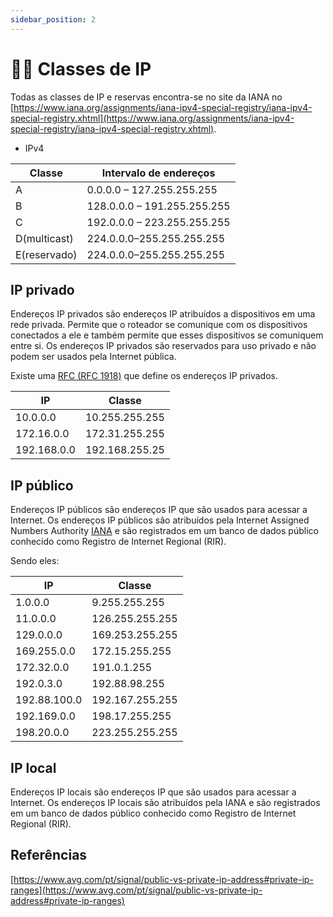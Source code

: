 ```yaml
---
sidebar_position: 2
---
```


# 🙋‍♂️ Classes de IP

Todas as classes de IP e reservas encontra-se no site da IANA no [https://www.iana.org/assignments/iana-ipv4-special-registry/iana-ipv4-special-registry.xhtml](https://www.iana.org/assignments/iana-ipv4-special-registry/iana-ipv4-special-registry.xhtml).

- IPv4

| Classe       | Intervalo de endereços      |
| ------------ | --------------------------- |
| A            | 0.0.0.0 – 127.255.255.255   |
| B            | 128.0.0.0 – 191.255.255.255 |
| C            | 192.0.0.0 – 223.255.255.255 |
| D(multicast) | 224.0.0.0–255.255.255.255   |
| E(reservado) | 224.0.0.0–255.255.255.255   |

## IP privado

Endereços IP privados são endereços IP atribuídos a dispositivos em uma rede privada. Permite que o roteador se comunique com os dispositivos conectados a ele e também permite que esses dispositivos se comuniquem entre si. Os endereços IP privados são reservados para uso privado e não podem ser usados ​​pela Internet pública.

Existe uma [RFC (RFC 1918)](https://www.rfc-editor.org/rfc/rfc1918) que define os endereços IP privados.

| IP          | Classe         |
| ----------- | -------------- |
| 10.0.0.0    | 10.255.255.255 |
| 172.16.0.0  | 172.31.255.255 |
| 192.168.0.0 | 192.168.255.25 |

## IP público

Endereços IP públicos são endereços IP que são usados ​​para acessar a Internet. Os endereços IP públicos são atribuídos pela Internet Assigned Numbers Authority [IANA](https://www.iana.org/assignments/ipv4-address-space/ipv4-address-space.xhtml) e são registrados em um banco de dados público conhecido como Registro de Internet Regional (RIR).

Sendo eles:

| IP           | Classe          |
| ------------ | --------------- |
| 1.0.0.0      | 9.255.255.255   |
| 11.0.0.0     | 126.255.255.255 |
| 129.0.0.0    | 169.253.255.255 |
| 169.255.0.0  | 172.15.255.255  |
| 172.32.0.0   | 191.0.1.255     |
| 192.0.3.0    | 192.88.98.255   |
| 192.88.100.0 | 192.167.255.255 |
| 192.169.0.0  | 198.17.255.255  |
| 198.20.0.0   | 223.255.255.255 |

## IP local

Endereços IP locais são endereços IP que são usados ​​para acessar a Internet. Os endereços IP locais são atribuídos pela IANA e são registrados em um banco de dados público conhecido como Registro de Internet Regional (RIR).

## Referências

[https://www.avg.com/pt/signal/public-vs-private-ip-address#private-ip-ranges](https://www.avg.com/pt/signal/public-vs-private-ip-address#private-ip-ranges)
